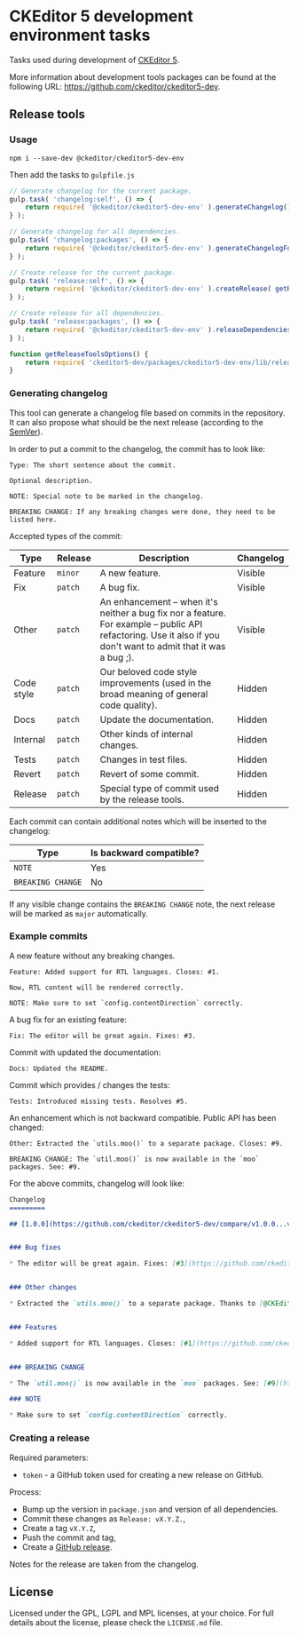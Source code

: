 CKEditor 5 development environment tasks
========================================

Tasks used during development of [CKEditor 5](https://ckeditor5.github.io).

More information about development tools packages can be found at the following URL: <https://github.com/ckeditor/ckeditor5-dev>.

## Release tools

### Usage

```
npm i --save-dev @ckeditor/ckeditor5-dev-env
```

Then add the tasks to `gulpfile.js`

```js
// Generate changelog for the current package.
gulp.task( 'changelog:self', () => {
	return require( '@ckeditor/ckeditor5-dev-env' ).generateChangelog();
} );

// Generate changelog for all dependencies.
gulp.task( 'changelog:packages', () => {
	return require( '@ckeditor/ckeditor5-dev-env' ).generateChangelogForDependencies( getReleaseToolsOptions() );
} );

// Create release for the current package.
gulp.task( 'release:self', () => {
	return require( '@ckeditor/ckeditor5-dev-env' ).createRelease( getReleaseToolsOptions() );
} );

// Create release for all dependencies.
gulp.task( 'release:packages', () => {
	return require( '@ckeditor/ckeditor5-dev-env' ).releaseDependencies( getReleaseToolsOptions() );
} );

function getReleaseToolsOptions() {
	return require( 'ckeditor5-dev/packages/ckeditor5-dev-env/lib/release-tools/utils/getoptions' )();
}
```

### Generating changelog

This tool can generate a changelog file based on commits in the repository. It can also propose what should be the next release (according to the [SemVer](http://semver.org)).

In order to put a commit to the changelog, the commit has to look like:

```
Type: The short sentence about the commit.

Optional description.

NOTE: Special note to be marked in the changelog.

BREAKING CHANGE: If any breaking changes were done, they need to be listed here.
```

Accepted types of the commit:

<table>
<thead>
	<tr>
		<th>Type</th>
		<th>Release</th>
		<th>Description</th>
		<th>Changelog</th>
	</tr>
</thead>
<tbody>
	<tr>
		<td>Feature</td>
		<td><code>minor</code></td>
		<td>A new feature.</td>
		<td>Visible</td>
	</tr>
	<tr>
		<td>Fix</td>
		<td><code>patch</code></td>
		<td>A bug fix.</td>
		<td>Visible</td>
	</tr>
	<tr>
		<td>Other</td>
		<td><code>patch</code></td>
		<td>An enhancement – when it's neither a bug fix nor a feature. For example – public API refactoring. Use it also if you don't want to admit that it was a bug ;).</td>
		<td>Visible</td>
	</tr>
	<tr>
		<td>Code style</td>
		<td><code>patch</code></td>
		<td>Our beloved code style improvements (used in the broad meaning of general code quality).</td>
		<td>Hidden</td>
	</tr>
	<tr>
		<td>Docs</td>
		<td><code>patch</code></td>
		<td>Update the documentation.</td>
		<td>Hidden</td>
	</tr>
	<tr>
		<td>Internal</td>
		<td><code>patch</code></td>
		<td>Other kinds of internal changes.</td>
		<td>Hidden</td>
	</tr>
	<tr>
		<td>Tests</td>
		<td><code>patch</code></td>
		<td>Changes in test files.</td>
		<td>Hidden</td>
	</tr>
	<tr>
		<td>Revert</td>
		<td><code>patch</code></td>
		<td>Revert of some commit.</td>
		<td>Hidden</td>
	</tr>
	<tr>
		<td>Release</td>
		<td><code>patch</code></td>
		<td>Special type of commit used by the release tools.</td>
		<td>Hidden</td>
	</tr>
</tbody>
</table>

Each commit can contain additional notes which will be inserted to the changelog:

<table>
<thead>
	<tr>
		<th>Type</th>
		<th>Is backward compatible?</th>
	</tr>
</thead>
<tbody>
	<tr>
		<td><code>NOTE</code></td>
		<td>Yes</td>
	</tr>
	<tr>
		<td><code>BREAKING CHANGE</code></td>
		<td>No</td>
	</tr>
</tbody>
</table>

If any visible change contains the `BREAKING CHANGE` note, the next release will be marked as `major` automatically.

### Example commits

A new feature without any breaking changes.

```
Feature: Added support for RTL languages. Closes: #1.

Now, RTL content will be rendered correctly.

NOTE: Make sure to set `config.contentDirection` correctly.
```

A bug fix for an existing feature:

```
Fix: The editor will be great again. Fixes: #3.
```

Commit with updated the documentation:

```
Docs: Updated the README.
```

Commit which provides / changes the tests:

```
Tests: Introduced missing tests. Resolves #5.
```

An enhancement which is not backward compatible. Public API has been changed:

```
Other: Extracted the `utils.moo()` to a separate package. Closes: #9.

BREAKING CHANGE: The `util.moo()` is now available in the `moo` packages. See: #9.
```

For the above commits, changelog will look like:

```md
Changelog
=========

## [1.0.0](https://github.com/ckeditor/ckeditor5-dev/compare/v1.0.0...v0.0.1) (2017-01-04)


### Bug fixes

* The editor will be great again. Fixes: [#3](https://github.com/ckeditor/ckeditor5-dev/issue/3). ([a0b4ce8](https://github.com/ckeditor/ckeditor5-dev/commit/a0b4ce8))


### Other changes

* Extracted the `utils.moo()` to a separate package. Thanks to [@CKEditor](https://github.com/CKEditor). ([e8cc04f](https://github.com/ckeditor/ckeditor5-dev/commit/e8cc04f))


### Features

* Added support for RTL languages. Closes: [#1](https://github.com/ckeditor/ckeditor5-dev/issue/1). ([adc59ed](https://github.com/ckeditor/ckeditor5-dev/commit/adc59ed))


### BREAKING CHANGE

* The `util.moo()` is now available in the `moo` packages. See: [#9](https://github.com/ckeditor/ckeditor5-dev/issue/9).

### NOTE

* Make sure to set `config.contentDirection` correctly.
```

### Creating a release

Required parameters:

* `token` - a GitHub token used for creating a new release on GitHub.

Process:

* Bump up the version in `package.json` and version of all dependencies.
* Commit these changes as `Release: vX.Y.Z.`,
* Create a tag `vX.Y.Z`,
* Push the commit and tag,
* Create a [GitHub release](https://help.github.com/articles/creating-releases/).

Notes for the release are taken from the changelog.

## License

Licensed under the GPL, LGPL and MPL licenses, at your choice. For full details about the license, please check the `LICENSE.md` file.
